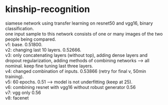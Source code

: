 # kinship-recognition
siamese network using transfer learning on resnet50 and vgg16, binary classification.  
one input sample to this network consists of one or many images of the two people being compared.  
v1: base. 0.51800.  
v2: changing last 10 layers.  0.52666.  
v3: only concatenating layers (without top), adding dense layers and dropout regularization, adding methods of combining networks --> all nominal. keep fine tuning last three layers.   
v4: changed combination of inputs. 0.53866 (retry for final v, 50min training).  
v5: 60 epochs. 0.51 --> model is not underfitting (keep at 25).   
v6: combining resnet with vgg16 without robust generator 0.56  
v7: vgg only 0.56  
v8: facenet  

